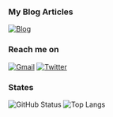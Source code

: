 ### My Blog Articles
[![Blog](https://img.shields.io/website?color=2D2D2D&style=flat-square&up_message=AzumaBlog&url=https%3A%2F%2Fpages.azumax.work)](https://pages.azumax.work)

### Reach me on
[![Gmail](https://img.shields.io/badge/-lifeghtcloerce5291@gmail.com-c14438?style=flat-square&logo=Gmail&logoColor=white&link=mailto:lifeghtcloerce5291@gmail.com)](mailto:lifeghtcloerce5291@gmail.com) [![Twitter](https://img.shields.io/badge/-@azumax_develop-%231DA1F2?style=flat-square&logo=twitter&logoColor=ffffff)](https://twitter.com/azumax_develop) 

### States
![GitHub Status](https://github-readme-stats.vercel.app/api?username=azuma317&count_private=true&show_icons=true&theme=dracula)
![Top Langs](https://github-readme-stats.vercel.app/api/top-langs/?username=azuma317&hide=TeX&layout=compact&theme=dracula)
